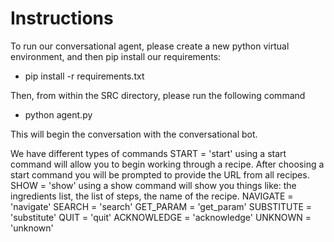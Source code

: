 # Instructions

To run our conversational agent, please create a new python virtual environment, and then pip install our requirements:

 - pip install -r requirements.txt

Then, from within the SRC directory, please run the following command

 - python agent.py

This will begin the conversation with the conversational bot.

We have different types of commands
	START = 'start'
   using a start command will allow you to begin working through a recipe. After choosing a start command you will be prompted to provide the URL from all recipes.
	SHOW = 'show'
   using a show command will show you things like: the ingredients list, the list of steps, the name of the recipe.
	NAVIGATE = 'navigate'
	SEARCH = 'search'
	GET_PARAM = 'get_param'
	SUBSTITUTE = 'substitute'
	QUIT = 'quit'
	ACKNOWLEDGE = 'acknowledge'
	UNKNOWN = 'unknown'
